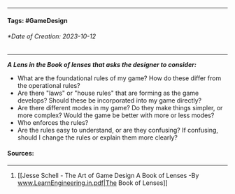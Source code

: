 __________________________________________________________________________
#### **Tags:** #GameDesign 
###### *Date of Creation: 2023-10-12
__________________________________________________________________________

***A Lens in the Book of lenses that asks the designer to consider:***
- What are the foundational rules of my game? How do these differ from the operational rules?
- Are there "laws" or "house rules" that are forming as the game develops? Should these be incorporated into my game directly?
- Are there different modes in my game? Do they make things simpler, or more complex? Would the game be better with more or less modes?
- Who enforces the rules?
- Are the rules easy to understand, or are they confusing? If confusing, should I change the rules or explain them more clearly?
#### Sources:
__________________________________________________________________________
1. [[Jesse Schell - The Art of Game Design A Book of Lenses -By www.LearnEngineering.in.pdf|The Book of Lenses]]